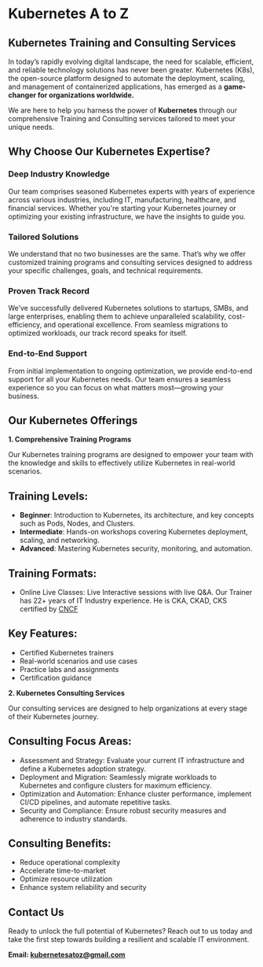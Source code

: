 # Kubernetes A to Z

## Kubernetes Training and Consulting Services

In today’s rapidly evolving digital landscape, the need for scalable, efficient, and reliable technology solutions has never been greater. Kubernetes (K8s), the open-source platform designed to automate the deployment, scaling, and management of containerized applications, has emerged as a **game-changer for organizations worldwide.** 

We are here to help you harness the power of **Kubernetes** through our comprehensive Training and Consulting services tailored to meet your unique needs.

## Why Choose Our Kubernetes Expertise?

### Deep Industry Knowledge

Our team comprises seasoned Kubernetes experts with years of experience across various industries, including IT, manufacturing, healthcare, and financial services. Whether you're starting your Kubernetes journey or optimizing your existing infrastructure, we have the insights to guide you.

### Tailored Solutions

We understand that no two businesses are the same. That’s why we offer customized training programs and consulting services designed to address your specific challenges, goals, and technical requirements.

### Proven Track Record

We’ve successfully delivered Kubernetes solutions to startups, SMBs, and large enterprises, enabling them to achieve unparalleled scalability, cost-efficiency, and operational excellence. From seamless migrations to optimized workloads, our track record speaks for itself.

### End-to-End Support
From initial implementation to ongoing optimization, we provide end-to-end support for all your Kubernetes needs. Our team ensures a seamless experience so you can focus on what matters most—growing your business.

## Our Kubernetes Offerings

**1. Comprehensive Training Programs**

Our Kubernetes training programs are designed to empower your team with the knowledge and skills to effectively utilize Kubernetes in real-world scenarios.

## Training Levels:

* **Beginner**: Introduction to Kubernetes, its architecture, and key concepts such as Pods, Nodes, and Clusters.
* **Intermediate**: Hands-on workshops covering Kubernetes deployment, scaling, and networking.
* **Advanced**: Mastering Kubernetes security, monitoring, and automation.

## Training Formats:

* Online Live Classes: Live Interactive sessions with live Q&A. Our Trainer has 22+ years of IT Industry experience. He is CKA, CKAD, CKS certified by [CNCF](https://www.cncf.io) 

## Key Features:

* Certified Kubernetes trainers
* Real-world scenarios and use cases
* Practice labs and assignments
* Certification guidance

**2. Kubernetes Consulting Services**

Our consulting services are designed to help organizations at every stage of their Kubernetes journey.

## Consulting Focus Areas:

* Assessment and Strategy: Evaluate your current IT infrastructure and define a Kubernetes adoption strategy.
* Deployment and Migration: Seamlessly migrate workloads to Kubernetes and configure clusters for maximum efficiency.
* Optimization and Automation: Enhance cluster performance, implement CI/CD pipelines, and automate repetitive tasks.
* Security and Compliance: Ensure robust security measures and adherence to industry standards.

## Consulting Benefits:

* Reduce operational complexity
* Accelerate time-to-market
* Optimize resource utilization
* Enhance system reliability and security

## Contact Us

Ready to unlock the full potential of Kubernetes? Reach out to us today and take the first step towards building a resilient and scalable IT environment.

**Email: kubernetesatoz@gmail.com**
